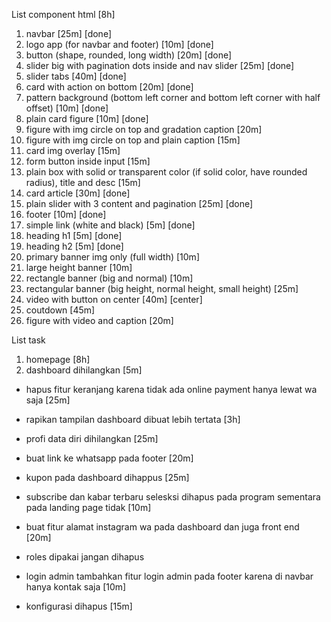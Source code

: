 List component html [8h]
1. navbar [25m] [done]
2. logo app (for navbar and footer) [10m] [done]
3. button (shape, rounded, long width) [20m] [done]
4. slider big with pagination dots inside and nav slider [25m] [done]
5. slider tabs [40m] [done]
6. card with action on bottom [20m] [done]
7. pattern background (bottom left corner and bottom left corner with half
   offset) [10m] [done]
8. plain card figure [10m] [done]
9. figure with img circle on top and gradation caption [20m]
10. figure with img circle on top and plain caption [15m]
11. card img overlay [15m]
12. form button inside input [15m]
13. plain box with solid or transparent color (if solid color, have rounded
    radius), title and desc [15m]
14. card article [30m] [done]
15. plain slider with 3 content and pagination [25m] [done]
16. footer [10m] [done]
17. simple link (white and black) [5m] [done]
18. heading h1 [5m] [done]
19. heading h2 [5m] [done]
20. primary banner img only (full width) [10m]
21. large height banner [10m]
22. rectangle banner (big and normal) [10m]
23. rectangular banner (big height, normal height, small height) [25m]
24. video with button on center [40m] [center]
25. coutdown [45m]
26. figure with video and caption [20m]

List task
1. homepage [8h]
2. dashboard dihilangkan [5m]

- hapus fitur keranjang karena tidak ada online payment hanya lewat wa saja [25m]

- rapikan tampilan dashboard dibuat lebih tertata [3h]

- profi data diri dihilangkan [25m]

- buat link ke whatsapp pada footer [20m]

- kupon pada dashboard dihappus [25m]

- subscribe dan kabar terbaru selesksi  dihapus pada program sementara pada
  landing page tidak [10m]

- buat fitur alamat instagram wa pada dashboard dan juga front end [20m]

- roles dipakai jangan dihapus

- login admin tambahkan fitur login admin pada footer karena di navbar hanya kontak saja [10m]

- konfigurasi dihapus [15m]